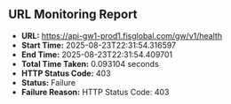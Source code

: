 ## URL Monitoring Report

- **URL:** https://api-gw1-prod1.fisglobal.com/gw/v1/health
- **Start Time:** 2025-08-23T22:31:54.316597
- **End Time:** 2025-08-23T22:31:54.409701
- **Total Time Taken:** 0.093104 seconds
- **HTTP Status Code:** 403
- **Status:** Failure
- **Failure Reason:** HTTP Status Code: 403
